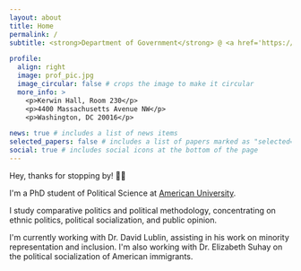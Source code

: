 ```yaml
---
layout: about
title: Home
permalink: /
subtitle: <strong>Department of Government</strong> @ <a href='https://www.american.edu/'>American University</a>

profile:
  align: right
  image: prof_pic.jpg
  image_circular: false # crops the image to make it circular
  more_info: >
    <p>Kerwin Hall, Room 230</p>
    <p>4400 Massachusetts Avenue NW</p>
    <p>Washington, DC 20016</p>

news: true # includes a list of news items
selected_papers: false # includes a list of papers marked as "selected={true}"
social: true # includes social icons at the bottom of the page
---
```

Hey, thanks for stopping by! 👋🏼

I'm a PhD student of Political Science at [American University](https://www.american.edu/).

I study comparative politics and political methodology, concentrating on ethnic politics, political socialization, and public opinion.

I'm currently working with Dr. David Lublin, assisting in his work on minority representation and inclusion. I'm also working with Dr. Elizabeth Suhay on the political socialization of American immigrants.

